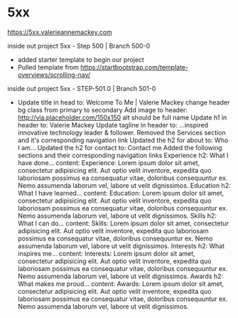 # 5xx

https://5xx.valerieannemackey.com

inside out project 5xx - Step 500 | Branch 500-0
- 	added starter template to begin our project
- 	Pulled template from https://startbootstrap.com/template-overviews/scrolling-nav/

inside out project 5xx - STEP-501.0 | Branch 501-0

- 	Update title in head to: Welcome To Me | Valerie Mackey
	change header bg class from primary to secondary
	Add image to header: http://via.placeholder.com/150x150
	alt should be full name
	Update h1 in header to: Valerie Mackey
	Update tagline in header to: ...inspired innovative technology leader & follower.
	Removed the Services section and it's corresponding navigation link
	Updated the h2 for about to: Who I am...
	Updated the h2 for contact to: Contact me
	Added the following sections and their corresponding navigation links
Experience
	h2: What I have done...
	content: Experience: Lorem ipsum dolor sit amet, consectetur adipisicing elit. Aut optio velit inventore, expedita quo laboriosam possimus ea consequatur vitae, doloribus consequuntur ex. Nemo assumenda laborum vel, labore ut velit dignissimos.
Education
	h2: What I have learned...
		content: Education: Lorem ipsum dolor sit amet, consectetur adipisicing elit. Aut optio velit inventore, expedita quo laboriosam possimus ea consequatur vitae, doloribus consequuntur ex. Nemo assumenda laborum vel, labore ut velit dignissimos.
Skills
	h2: What I can do...
		content: Skills: Lorem ipsum dolor sit amet, consectetur adipisicing elit. Aut optio velit inventore, expedita quo laboriosam possimus ea consequatur vitae, doloribus consequuntur ex. Nemo assumenda laborum vel, labore ut velit dignissimos.
Interests
	h2: What inspires me...
		content: Interests: Lorem ipsum dolor sit amet, consectetur adipisicing elit. Aut optio velit inventore, expedita quo laboriosam possimus ea consequatur vitae, doloribus consequuntur ex. Nemo assumenda laborum vel, labore ut velit dignissimos.
Awards
	h2: What makes me proud...
		content: Awards: Lorem ipsum dolor sit amet, consectetur adipisicing elit. Aut optio velit inventore, expedita quo laboriosam possimus ea consequatur vitae, doloribus consequuntur ex. Nemo assumenda laborum vel, labore ut velit dignissimos.
